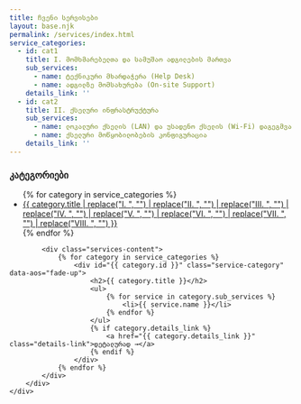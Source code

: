 ```yaml
---
title: ჩვენი სერვისები
layout: base.njk
permalink: /services/index.html
service_categories:
  - id: cat1
    title: I. მომხმარებელთა და სამუშაო ადგილების მართვა
    sub_services:
      - name: ტექნიკური მხარდაჭერა (Help Desk)
      - name: ადგილზე მომსახურება (On-site Support)
    details_link: ''
  - id: cat2
    title: II. ქსელური ინფრასტრუქტურა
    sub_services:
      - name: ლოკალური ქსელის (LAN) და უსადენო ქსელის (Wi-Fi) დაგეგმვა და მართვა
      - name: ქსელური მოწყობილობების კონფიგურაცია
    details_link: ''
---
```


<section class="services-page-section">
    <div class="container">
        <div class="services-page-layout">
            <aside class="services-nav" data-aos="fade-right">
                <h3>კატეგორიები</h3>
                <ul>
                    {% for category in service_categories %}
                        <li><a href="#{{ category.id }}">{{ category.title | replace("I. ", "") | replace("II. ", "") | replace("III. ", "") | replace("IV. ", "") | replace("V. ", "") | replace("VI. ", "") | replace("VII. ", "") | replace("VIII. ", "") }}</a></li>
                    {% endfor %}
                </ul>
            </aside>

            <div class="services-content">
                {% for category in service_categories %}
                    <div id="{{ category.id }}" class="service-category" data-aos="fade-up">
                        <h2>{{ category.title }}</h2>
                        <ul>
                            {% for service in category.sub_services %}
                                <li>{{ service.name }}</li>
                            {% endfor %}
                        </ul>
                        {% if category.details_link %}
                            <a href="{{ category.details_link }}" class="details-link">დეტალურად →</a>
                        {% endif %}
                    </div>
                {% endfor %}
            </div>
        </div>
    </div>
</section>